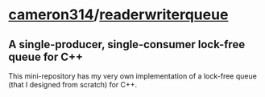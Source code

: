 # [cameron314](https://github.com/cameron314)/**[readerwriterqueue](https://github.com/cameron314/readerwriterqueue)**

## A single-producer, single-consumer lock-free queue for C++

This mini-repository has my very own implementation of a lock-free queue (that I designed from scratch) for C++.